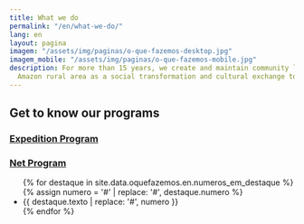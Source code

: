 ```yaml
---
title: What we do
permalink: "/en/what-we-do/"
lang: en
layout: pagina
imagem: "/assets/img/paginas/o-que-fazemos-desktop.jpg"
imagem_mobile: "/assets/img/paginas/o-que-fazemos-mobile.jpg"
description: For more than 15 years, we create and maintain community libraries on
  Amazon rural area as a social transformation and cultural exchange tool.
---
```


<div class="container">
  <h2>Get to know our programs</h2>
  <div class="programas">
    <a class="botao" href="/en/expedition-program">
      <h3>Expedition Program</h3>
    </a>
    <a class="botao" href="/en/net-program">
      <h3>Net Program</h3>
    </a>
  </div>
</div>

<div class="secao-fundo-escuro">
  <div class="container">
    <ul class="numeros_em_destaque">
      {% for destaque in site.data.oquefazemos.en.numeros_em_destaque %}
        {% assign numero = '<span class="numero">#</span>' | replace: '#', destaque.numero %}
      <li>
        <div class="texto">{{ destaque.texto | replace: '#', numero }}</div>
      </li>
      {% endfor %}
    </ul>
  </div>
</div>


